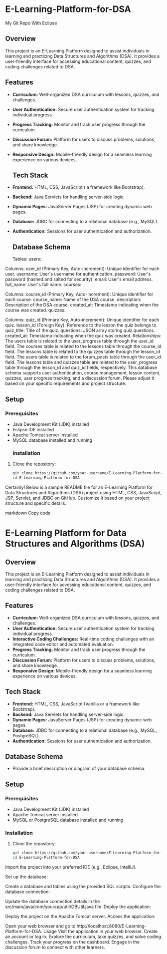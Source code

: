 # E-Learning-Platform-for-DSA
My Git Repo With Eclipse
## Overview
This project is an E-Learning Platform designed to assist individuals in learning and practicing Data Structures and Algorithms (DSA). It provides a user-friendly interface for accessing educational content, quizzes, and coding challenges related to DSA.
## Features

- **Curriculum:** Well-organized DSA curriculum with lessons, quizzes, and challenges.
- **User Authentication:** Secure user authentication system for tracking individual progress.
- **Progress Tracking:** Monitor and track user progress through the curriculum.
- **Discussion Forum:** Platform for users to discuss problems, solutions, and share knowledge.
- **Responsive Design:** Mobile-friendly design for a seamless learning experience on various devices.
  ## Tech Stack

- **Frontend:** HTML, CSS, JavaScript ( a framework like Bootstrap).
- **Backend:** Java Servlets for handling server-side logic.
- **Dynamic Pages:** JavaServer Pages (JSP) for creating dynamic web pages.
- **Database:** JDBC for connecting to a relational database (e.g., MySQL).
- **Authentication:** Sessions for user authentication and authorization.
  ## Database Schema
  Tables:
users:

Columns:
user_id (Primary Key, Auto-increment): Unique identifier for each user.
username: User's username for authentication.
password: User's password (hashed and salted for security).
email: User's email address.
full_name: User's full name.
courses:

Columns:
course_id (Primary Key, Auto-increment): Unique identifier for each course.
course_name: Name of the DSA course.
description: Description of the DSA course.
created_at: Timestamp indicating when the course was created.
quizzes:

Columns:
quiz_id (Primary Key, Auto-increment): Unique identifier for each quiz.
lesson_id (Foreign Key): Reference to the lesson the quiz belongs to.
quiz_title: Title of the quiz.
questions: JSON array storing quiz questions.
created_at: Timestamp indicating when the quiz was created.
Relationships:
The users table is related to the user_progress table through the user_id field.
The courses table is related to the lessons table through the course_id field.
The lessons table is related to the quizzes table through the lesson_id field.
The users table is related to the forum_posts table through the user_id field.
The lessons table and quizzes table are related to the user_progress table through the lesson_id and quiz_id fields, respectively.
This database schema supports user authentication, course management, lesson content, quizzes, user progress tracking, and a discussion forum. Please adjust it based on your specific requirements and project structure.
## Setup

### Prerequisites

- Java Development Kit (JDK) installed
- Eclipse IDE installed 
- Apache Tomcat server installed
- MySQL database installed and running
  ### Installation

1. Clone the repository:

   ```bash
   git clone https://github.com/your-username/E-Learning-Platform-for-DSA.git
   cd E-Learning-Platform-for-DSA
   
Certainly! Below is a sample README file for an E-Learning Platform for Data Structures and Algorithms (DSA) project using HTML, CSS, JavaScript, JSP, Servlet, and JDBC on GitHub. Customize it based on your project structure and specific details.

markdown
Copy code
# E-Learning Platform for Data Structures and Algorithms (DSA)

## Overview

This project is an E-Learning Platform designed to assist individuals in learning and practicing Data Structures and Algorithms (DSA). It provides a user-friendly interface for accessing educational content, quizzes, and coding challenges related to DSA.

## Features

- **Curriculum:** Well-organized DSA curriculum with lessons, quizzes, and challenges.
- **User Authentication:** Secure user authentication system for tracking individual progress.
- **Interactive Coding Challenges:** Real-time coding challenges with an integrated code editor and automated evaluation.
- **Progress Tracking:** Monitor and track user progress through the curriculum.
- **Discussion Forum:** Platform for users to discuss problems, solutions, and share knowledge.
- **Responsive Design:** Mobile-friendly design for a seamless learning experience on various devices.

## Tech Stack

- **Frontend:** HTML, CSS, JavaScript (Vanilla or a framework like Bootstrap).
- **Backend:** Java Servlets for handling server-side logic.
- **Dynamic Pages:** JavaServer Pages (JSP) for creating dynamic web pages.
- **Database:** JDBC for connecting to a relational database (e.g., MySQL, PostgreSQL).
- **Authentication:** Sessions for user authentication and authorization.

## Database Schema

- Provide a brief description or diagram of your database schema.

## Setup

### Prerequisites

- Java Development Kit (JDK) installed
- Apache Tomcat server installed
- MySQL or PostgreSQL database installed and running

### Installation

1. Clone the repository:

   ```bash
   git clone https://github.com/your-username/E-Learning-Platform-for-DSA.git
   cd E-Learning-Platform-for-DSA
Import the project into your preferred IDE (e.g., Eclipse, IntelliJ).

Set up the database:

Create a database and tables using the provided SQL scripts.
Configure the database connection:

Update the database connection details in the src/main/java/com/yourapp/util/DBUtil.java file.
Deploy the application:

Deploy the project on the Apache Tomcat server.
Access the application:

Open your web browser and go to http://localhost:8080/E-Learning-Platform-for-DSA.
Usage
Visit the application in your web browser.
Create an account or log in.
Explore the curriculum, take quizzes, and solve coding challenges.
Track your progress on the dashboard.
Engage in the discussion forum to connect with other learners.
